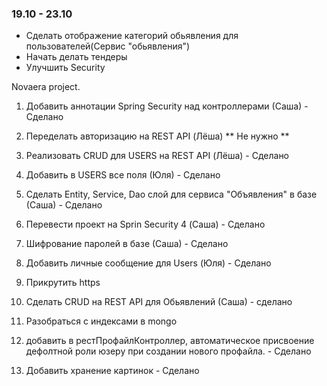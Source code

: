 ### **19.10 - 23.10** ###
* Сделать отображение категорий обьявления для пользователей(Сервис "обьявления")
* Начать делать тендеры
* Улучшить Security




Novaera project.

1. Добавить аннотации Spring Security над контроллерами (Саша) - Сделано

2. Переделать авторизацию на REST API (Лёша) ** Не нужно **

3. Реализовать CRUD для USERS на REST API (Лёша)  - Сделано

4. Добавить в USERS все поля (Юля) - Сделано

5. Сделать Entity, Service, Dao слой для сервиса "Объявления" в базе (Саша) - Сделано

6. Перевести проект на Sprin Security 4 (Саша) - Сделано

7. Шифрование паролей в базе (Саша) - Сделано

8. Добавить личные сообщение для Users (Юля) - Сделано

9. Прикрутить https

10. Сделать CRUD на REST API для Обьявлений (Саша) - сделано

11. Разобраться с индексами в mongo

12.  добавить в рестПрофайлКонтроллер, автоматическое присвоение дефолтной роли юзеру при создании нового профайла. - Сделано

13. Добавить хранение картинок - Сделано